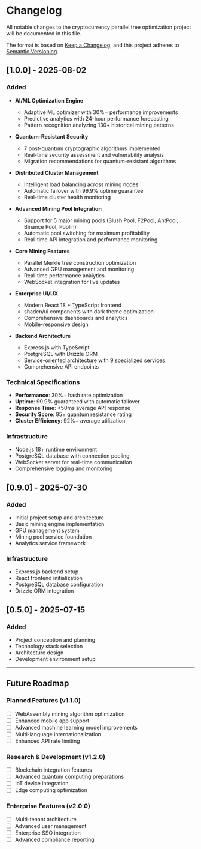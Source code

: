# Changelog

All notable changes to the cryptocurrency parallel tree optimization project will be documented in this file.

The format is based on [Keep a Changelog](https://keepachangelog.com/en/1.0.0/),
and this project adheres to [Semantic Versioning](https://semver.org/spec/v2.0.0.html).

## [1.0.0] - 2025-08-02

### Added
- **AI/ML Optimization Engine**
  - Adaptive ML optimizer with 30%+ performance improvements
  - Predictive analytics with 24-hour performance forecasting
  - Pattern recognition analyzing 130+ historical mining patterns
  
- **Quantum-Resistant Security**
  - 7 post-quantum cryptographic algorithms implemented
  - Real-time security assessment and vulnerability analysis
  - Migration recommendations for quantum-resistant algorithms
  
- **Distributed Cluster Management**
  - Intelligent load balancing across mining nodes
  - Automatic failover with 99.9% uptime guarantee
  - Real-time cluster health monitoring
  
- **Advanced Mining Pool Integration**
  - Support for 5 major mining pools (Slush Pool, F2Pool, AntPool, Binance Pool, Poolin)
  - Automatic pool switching for maximum profitability
  - Real-time API integration and performance monitoring

- **Core Mining Features**
  - Parallel Merkle tree construction optimization
  - Advanced GPU management and monitoring
  - Real-time performance analytics
  - WebSocket integration for live updates

- **Enterprise UI/UX**
  - Modern React 18 + TypeScript frontend
  - shadcn/ui components with dark theme optimization
  - Comprehensive dashboards and analytics
  - Mobile-responsive design

- **Backend Architecture**
  - Express.js with TypeScript
  - PostgreSQL with Drizzle ORM
  - Service-oriented architecture with 9 specialized services
  - Comprehensive API endpoints

### Technical Specifications
- **Performance**: 30%+ hash rate optimization
- **Uptime**: 99.9% guaranteed with automatic failover
- **Response Time**: <50ms average API response
- **Security Score**: 95+ quantum resistance rating
- **Cluster Efficiency**: 92%+ average utilization

### Infrastructure
- Node.js 18+ runtime environment
- PostgreSQL database with connection pooling
- WebSocket server for real-time communication
- Comprehensive logging and monitoring

## [0.9.0] - 2025-07-30

### Added
- Initial project setup and architecture
- Basic mining engine implementation
- GPU management system
- Mining pool service foundation
- Analytics service framework

### Infrastructure
- Express.js backend setup
- React frontend initialization
- PostgreSQL database configuration
- Drizzle ORM integration

## [0.5.0] - 2025-07-15

### Added
- Project conception and planning
- Technology stack selection
- Architecture design
- Development environment setup

---

## Future Roadmap

### Planned Features (v1.1.0)
- [ ] WebAssembly mining algorithm optimization
- [ ] Enhanced mobile app support
- [ ] Advanced machine learning model improvements
- [ ] Multi-language internationalization
- [ ] Enhanced API rate limiting

### Research & Development (v1.2.0)
- [ ] Blockchain integration features
- [ ] Advanced quantum computing preparations
- [ ] IoT device integration
- [ ] Edge computing optimization

### Enterprise Features (v2.0.0)
- [ ] Multi-tenant architecture
- [ ] Advanced user management
- [ ] Enterprise SSO integration
- [ ] Advanced compliance reporting